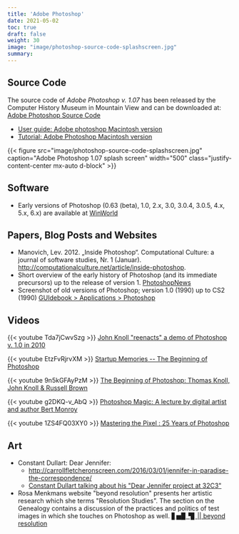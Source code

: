 ```yaml
---
title: 'Adobe Photoshop'
date: 2021-05-02
toc: true
draft: false
weight: 30
image: "image/photoshop-source-code-splashscreen.jpg"
summary: 
---
```


## Source Code
The source code of *Adobe Photoshop v. 1.07* has been released by the Computer History Museum in Mountain View and can be downloaded at: [Adobe Photoshop Source Code](https://www.computerhistory.org/atchm/adobe-photoshop-source-code/)
- [User guide: Adobe photoshop Macintosh version](https://www.computerhistory.org/collections/catalog/102640940)
- [Tutorial: Adobe Photoshop Macintosh version](https://www.computerhistory.org/collections/catalog/102640945)


{{< figure src="image/photoshop-source-code-splashscreen.jpg" caption="Adobe Photoshop 1.07 splash screen" width="500" class="justify-content-center	mx-auto d-block" >}}	


## Software
- Early versions of Photoshop (0.63 (beta), 1.0, 2.x, 3.0, 3.0.4, 3.0.5, 4.x, 5.x, 6.x) are available at [WinWorld](https://winworldpc.com/product/adobe-photoshop/063-beta)

## Papers, Blog Posts and Websites
- Manovich, Lev. 2012. „Inside Photoshop“. Computational Culture: a journal of software studies, Nr. 1 (Januar). http://computationalculture.net/article/inside-photoshop.	
- Short overview of the early history of Photoshop (and its immediate precursors) up to the release of version 1. [PhotoshopNews](http://photoshopnews.com/feature-stories/photoshop-profile-thomas-john-knoll-10/)
- Screenshot of old versions of Photoshop; version 1.0 (1990) up to CS2 (1990) [GUIdebook > Applications > Photoshop](https://guidebookgallery.org/apps/photoshop)

## Videos

{{< youtube Tda7jCwvSzg >}}
[John Knoll "reenacts" a demo of Photoshop v. 1.0 in 2010](https://www.youtube.com/watch?v=Tda7jCwvSzg)

{{< youtube EtzFvRjrvXM >}}
[Startup Memories -- The Beginning of Photoshop](https://www.youtube.com/watch?v=EtzFvRjrvXM)

{{< youtube 9n5kGFAyPzM >}}
[The Beginning of Photoshop: Thomas Knoll, John Knoll & Russell Brown](https://www.youtube.com/watch?v=9n5kGFAyPzM)


{{< youtube g2DKQ-v_AbQ >}}
[Photoshop Magic: A lecture by digital artist and author Bert Monroy](https://www.computerhistory.org/collections/catalog/102740180)

{{< youtube 1ZS4FQ03XY0 >}}
[Mastering the Pixel : 25 Years of Photoshop](https://www.computerhistory.org/collections/catalog/102740099)

## Art
- Constant Dullart: Dear Jennifer:
	- http://carrollfletcheronscreen.com/2016/03/01/jennifer-in-paradise-the-correspondence/
	- [Constant Dullart talking about his "Dear Jennifer project at 32C3"](https://youtu.be/LwNBBf_9VOE)
- Rosa Menkmans website "beyond resolution" presents her artistic research which she terms "Resolution Studies". The section on the Genealogy contains a discussion of the practices and politics of test images in which she touches on Photoshop as well. [▋▅▉▝▊ \|| beyond resolution](https://beyondresolution.info/0010-Resolution-Dispute-Genealogy)

